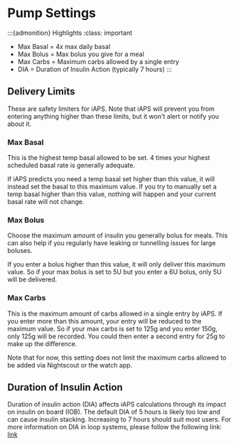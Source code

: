 # Pump Settings
:::{admonition} Highlights
:class: important
- Max Basal = 4x max daily basal
- Max Bolus = Max bolus you give for a meal
- Max Carbs = Maximum carbs allowed by a single entry
- DIA = Duration of Insulin Action (typically 7 hours)
:::
## Delivery Limits
These are safety limiters for iAPS. Note that iAPS will prevent you from entering anything higher than these limits, but it won't alert or notify you about it. 

### Max Basal
This is the highest temp basal allowed to be set. 4 times your highest scheduled basal rate is generally adequate. 

If iAPS predicts you need a temp basal set higher than this value, it will instead set the basal to this maximum value. If you try to manually set a temp basal higher than this value, nothing will happen and your current basal rate will not change. 

### Max Bolus
Choose the maximum amount of insulin you generally bolus for meals. This can also help if you regularly have leaking or tunnelling issues for large boluses. 

If you enter a bolus higher than this value, it will only deliver this maximum value. So if your max bolus is set to 5U but you enter a 6U bolus, only 5U will be delivered. 

### Max Carbs
This is the maximum amount of carbs allowed in a single entry by iAPS. If you enter more than this amount, your entry will be reduced to the maximum value. So if your max carbs is set to 125g and you enter 150g, only 125g will be recorded. You could then enter a second entry for 25g to make up the difference.

Note that for now, this setting does not limit the maximum carbs allowed to be added via Nightscout or the watch app.

## Duration of Insulin Action
Duration of insulin action (DIA) affects iAPS calculations through its impact on insulin on board (IOB). The default DIA of 5 hours is likely too low and can cause insulin stacking. Increasing to 7 hours should suit most users. For more information on DIA in loop systems, please follow the following link: [link](https://www.diabettech.com/insulin/why-we-are-regularly-wrong-in-the-duration-of-insulin-action-dia-times-we-use-and-why-it-matters/)
